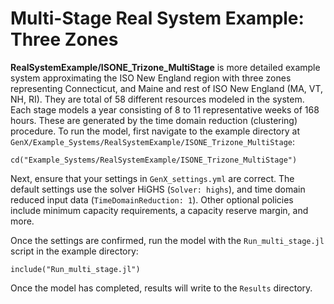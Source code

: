 # Multi-Stage Real System Example: Three Zones

**RealSystemExample/ISONE_Trizone_MultiStage** is  more detailed example system approximating the ISO New England region with three zones representing  Connecticut, and Maine and rest of ISO New England (MA, VT, NH, RI).
They are total of 58 different resources modeled in the system.
Each stage models a year consisting of 8 to 11 representative weeks of 168 hours.
These are generated by the time domain reduction (clustering) procedure.
To run the model, first navigate to the example directory at `GenX/Example_Systems/RealSystemExample/ISONE_Trizone_MultiStage`:

`cd("Example_Systems/RealSystemExample/ISONE_Trizone_MultiStage")`

Next, ensure that your settings in `GenX_settings.yml` are correct.
The default settings use the solver HiGHS (`Solver: highs`), and time domain reduced input data (`TimeDomainReduction: 1`).
Other optional policies include minimum capacity requirements, a capacity reserve margin, and more. 

Once the settings are confirmed, run the model with the `Run_multi_stage.jl` script in the example directory:

`include("Run_multi_stage.jl")`

Once the model has completed, results will write to the `Results` directory.
